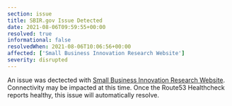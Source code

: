 ```yaml
---
section: issue
title: SBIR.gov Issue Detected
date: 2021-08-06T09:59:55+00:00
resolved: true
informational: false
resolvedWhen: 2021-08-06T10:06:56+00:00
affected: ['Small Business Innovation Research Website']
severity: disrupted
---
```

An issue was dectected with [Small Business Innovation Research Website](https://www.sbir.gov).  Connectivity may be impacted at this time.  Once the Route53 Healthcheck reports healthy, this issue will automatically resolve.
